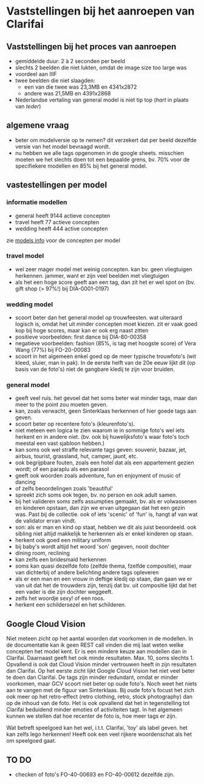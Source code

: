 # Vaststellingen bij het aanroepen van Clarifai

## Vaststellingen bij het proces van aanroepen

- gemiddelde duur: 2 à 2 seconden per beeld
- slechts 2 beelden die niet lukten, omdat de image size too large was
- voordeel aan IIIF
- twee beelden die niet slaagden:
  - een van die twee was 23,3MB en 4341x2872
  - andere was 21,5MB en 4391x2868
- Nederlandse vertaling van general model is niet tip top (_hart_ in plaats van _teder_)

## algemene vraag

- beter om modelversie op te nemen? dit verzekert dat per beeld dezelfde versie van het model bevraagd wordt.
- nu hebben we alle tags opgenomen in de google sheets. misschien moeten we het slechts doen tot een bepaalde grens, bv. 70% voor de specifiekere modellen en 85% bij het general model.

## vastestellingen per model

### informatie modellen

- general heeft 9144 actieve concepten
- travel heeft 77 actieve concepten
- wedding heeft 444 active concepten

zie [models info](../research/models_info) voor de concepten per model

### travel model

- wel zeer mager model met weinig concepten. kan bv. geen vliegtuigen herkennen. jammer, want er zijn veel beelden met vliegtuigen
- als het een hoge score geeft aan een tag, dan zit het er wel spot on (bv. gift shop (> 97%!) bij DIA-0001-0197)

### wedding model

- scoort beter dan het general model op trouwfeesten. wat uiteraard logisch is, omdat het uit minder concepten moet kiezen. zit er vaak goed kop bij hoge scores, maar kan er ook erg naast zitten
- positieve voorbeelden: first dance bij DIA-80-00358
- negatieve voorbeelden: fashion (85%, is tag met hoogste score) of Vera Wang (77%) bij FO-20-00083
- scoort in het algemeen enkel goed op de meer typische trouwfoto's (wit kleed, sluier, man in pak). In de eerste helft van de 20e eeuw lijkt dit (op basis van de foto's) niet de gangbare kledij te zijn voor bruiden.

### general model

- geeft veel ruis. het gevoel dat het soms beter wat minder tags, maar dan meer to the point zou moeten geven.
- kan, zoals verwacht, geen Sinterklaas herkennen of hier goede tags aan geven.
- scoort beter op recentere foto's (kleurenfoto's).
- niet meteen een logica te zien waarom ie in sommige foto's wel iets herkent en in andere niet. (bv. ook bij huwelijksfoto's waar foto's toch meestal een vast sjabloon hebben.)
- kan soms ook wel straffe relevante tags geven: souvenir, bazaar, jet, airbus, tourist, grassland, hut, camper, jaunt, etc.
- ook begrijpbare fouten, zoals een hotel dat als een appartement gezien wordt; of een paraplu als een parasol
- geeft ook woorden zoals adventure, fun en enjoyment of music of dancing
- of zelfs beoordelingen zoals 'beautiful'
- spreekt zich soms ook tegen, bv. no person en ook adult samen.
- bij het valideren soms zelfs assumpties gemaakt, bv. als er volwassenen en kinderen opstaan, dan zijn we ervan uitgegaan dat het een gezin was. Past bij de collectie. ook of iets 'scenic' of 'fun' is, hangt af van wat de validator ervan vindt.
- son: als er man en kind op staat, hebben we dit als juist beoordeeld. ook sibling niet altijd makkelijk te herkennen als er enkel kinderen op staan.
- herkent ook goed een military uniform
- bij baby's wordt altijd het woord 'son' gegeven, nooit dochter
- dining room, reclining
- kan zelfs een bridesmaid herkennen
- soms kan quasi dezelfde foto (zelfde thema, fzelfde compositie), maar van dichterbij of andere belichting andere tags opleveren
- als er een man en een vrouw in deftige kledij op staan, dan gaan we er van uit dat het de trouwders zijn, tenzij dat bv. uit compositie lijkt dat het een vader is die zijn dochter weggeeft.
- zelfs het woordje sexy! of een roos.
- herkent een schildersezel en het schilderen.

## Google Cloud Vision

Niet meteen zicht op het aantal woorden dat voorkomen in de modellen. In de documentatie kan ik geen REST call vinden die mij laat weten welke concepten het model kent. Er is een mindere keuze aan modellen dan in Clarifai. Daarnaast geeft het ook minde resultaten. Max. 10, soms slechts 1. Opvallend is ook dat Cloud Vision minder vertrouwen heeft in zijn resultaten dan Clarifai. Op het eerste zicht lijkt Google Cloud Vision het niet veel beter te doen dan Clarifai. De tags zijn minder redundant, omdat er minder voorkomen, maar GCV scoort niet beter op oude foto's. Noch weet het niets aan te vangen met de figuur van Sinterklaas. Bij oude foto's focust het zich ook meer op het retro-effect (retro clothing, retro, stock photography) dan op de inhoud van de foto. Het is ook opvallend dat het in tegenstelling tot Clarifai beduidend minder emoties of activiteiten tagt. In het algemeen kunnen we stellen dat hoe recenter de foto is, hoe meer tags er zijn.

Wat betreft speelgoed kan het wel, i.t.t. Clarifai, 'toy' als label geven. het kan zelfs lego herkennen! Heeft ook een veel rijkere woordenschat als het om speelgoed gaat.

## TO DO

- checken of foto's FO-40-00693 en FO-40-00612 dezelfde zijn.
